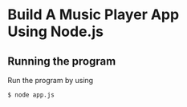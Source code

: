# Build A Music Player App Using Node.js



## Running the program

Run the program by using

```shell
$ node app.js
